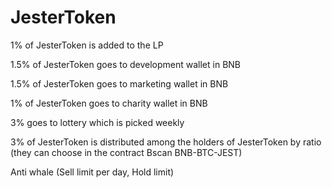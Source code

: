 # JesterToken

1% of JesterToken is added to the LP 

1.5% of JesterToken goes to development wallet in BNB

1.5% of JesterToken goes to marketing wallet in BNB

1% of JesterToken goes to charity wallet in BNB

3% goes to lottery which is picked weekly

3% of JesterToken is distributed among the holders of JesterToken by ratio (they can choose in the contract Bscan BNB-BTC-JEST)

Anti whale (Sell limit per day, Hold limit)
